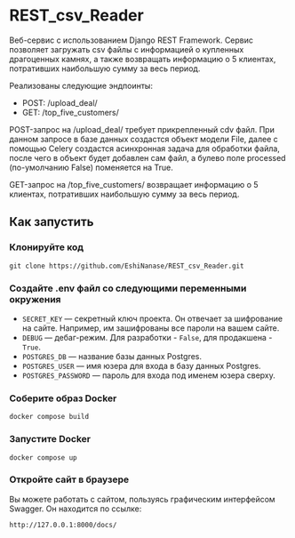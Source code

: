 # REST_csv_Reader

Веб-сервис с использованием Django REST Framework. Сервис позволяет загружать csv файлы с информацией о купленных драгоценных камнях, а также возвращать информацию о 5 клиентах, потративших наибольшую сумму за весь период.

Реализованы следующие эндпоинты:
- POST: /upload_deal/
- GET: /top_five_customers/

POST-запрос на /upload_deal/ требует прикрепленный cdv файл. При данном запросе в базе данных создастся объект модели File, далее с помощью Celery создастся асинхронная задача для обработки файла, после чего в объект будет добавлен сам файл, а булево поле processed (по-умолчанию False) поменяется на True.

GET-запрос на /top_five_customers/ возвращает информацию о 5 клиентах, потративших наибольшую сумму за весь период.

## Как запустить

### Клонируйте код
```
git clone https://github.com/EshiNanase/REST_csv_Reader.git
```

### Создайте .env файл со следующими переменными окружения

- `SECRET_KEY` — секретный ключ проекта. Он отвечает за шифрование на сайте. Например, им зашифрованы все пароли на вашем сайте.
- `DEBUG` — дебаг-режим. Для разработки - `False`, для продакшена - `True`.
- `POSTGRES_DB` — название базы данных Postgres.
- `POSTGRES_USER` — имя юзера для входа в базу данных Postgres.
- `POSTGRES_PASSWORD` — пароль для входа под именем юзера сверху.

### Соберите образ Docker
```
docker compose build
```

### Запустите Docker
```
docker compose up
```

### Откройте сайт в браузере

Вы можете работать с сайтом, пользуясь графическим интерфейсом Swagger. Он находится по ссылке:
```
http://127.0.0.1:8000/docs/
```
